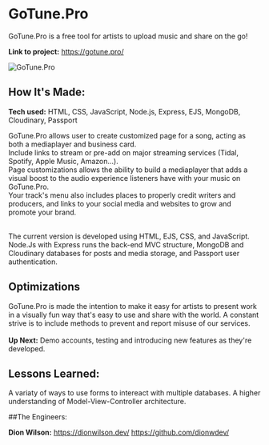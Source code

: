 # GoTune.Pro
GoTune.Pro is a free tool for artists to upload music and share on the go!




**Link to project:** https://gotune.pro/

![GoTune.Pro](https://gotune.pro/)

## How It's Made:

**Tech used:** HTML, CSS, JavaScript, Node.js, Express, EJS, MongoDB, Cloudinary, Passport

GoTune.Pro allows user to create customized page for a song, acting as both a mediaplayer and business card. 
</br> Include links to stream or pre-add on major streaming services (Tidal, Spotify, Apple Music, Amazon...). 
</br> Page customizations allows the ability to build a mediaplayer that adds a visual boost to the audio experience listeners have with your music on GoTune.Pro.
</br> Your track's menu also includes places to properly credit writers and producers, and links to your social media and websites to grow and promote your brand.

</br>The current version is developed using HTML, EJS, CSS, and JavaScript. Node.Js with Express runs the back-end MVC structure, MongoDB and Cloudinary databases for posts and media storage, and Passport user authentication.


## Optimizations
GoTune.Pro is made the intention to make it easy for artists to present work in a visually fun way that's easy to use and share with the world. A constant strive is to include methods to prevent and report misuse of our services.
</br>
</br>**Up Next:** Demo accounts, testing and introducing new features as they're developed.

## Lessons Learned:
A variaty of ways to use forms to intereact with multiple databases.
A higher understanding of Model-View-Controller architecture.

##The Engineers:

**Dion Wilson:** https://dionwilson.dev/
https://github.com/dionwdev/


